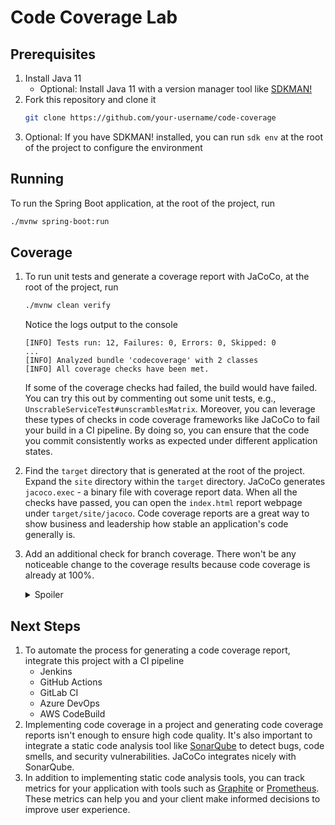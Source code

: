 # Code Coverage Lab

## Prerequisites

1. Install Java 11
    * Optional: Install Java 11 with a version manager tool like [SDKMAN!](https://sdkman.io/install)
2. Fork this repository and clone it
    ```bash
   git clone https://github.com/your-username/code-coverage
   ```
3. Optional: If you have SDKMAN! installed, you can run `sdk env` at the root of the project to configure the environment

## Running

To run the Spring Boot application, at the root of the project, run
```bash
./mvnw spring-boot:run
```

## Coverage

1. To run unit tests and generate a coverage report with JaCoCo, at the root of the project, run
    ```bash
    ./mvnw clean verify
    ```
   Notice the logs output to the console
   ```
   [INFO] Tests run: 12, Failures: 0, Errors: 0, Skipped: 0
   ...
   [INFO] Analyzed bundle 'codecoverage' with 2 classes
   [INFO] All coverage checks have been met.
   ```
   If some of the coverage checks had failed, the build would have failed.
   You can try this out by commenting out some unit tests, e.g., `UnscrableServiceTest#unscramblesMatrix`.
   Moreover, you can leverage these types of checks in code coverage frameworks like JaCoCo to fail your build in a CI pipeline.
   By doing so, you can ensure that the code you commit consistently works as expected under different application states.
2. Find the `target` directory that is generated at the root of the project.
   Expand the `site` directory within the `target` directory.
   JaCoCo generates `jacoco.exec` - a binary file with coverage report data.
   When all the checks have passed, you can open the `index.html` report webpage under `target/site/jacoco`.
   Code coverage reports are a great way to show business and leadership how stable an application's code generally is.
3. Add an additional check for branch coverage.
   There won't be any noticeable change to the coverage results because code coverage is already at 100%.
   <details>
      <summary>Spoiler</summary>
         
      ```xml
      <limit>
         <counter>BRANCH</counter>
         <value>COVEREDRATIO</value>
         <minimum>0.9</minimum>
      </limit>
      ```
   
   </details>
   
## Next Steps

1. To automate the process for generating a code coverage report, integrate this project with a CI pipeline
   * Jenkins
   * GitHub Actions
   * GitLab CI
   * Azure DevOps
   * AWS CodeBuild
2. Implementing code coverage in a project and generating code coverage reports isn't enough to ensure high code quality.
   It's also important to integrate a static code analysis tool like [SonarQube](https://www.sonarqube.org/) to detect bugs, code smells, and security vulnerabilities.
   JaCoCo integrates nicely with SonarQube.
3. In addition to implementing static code analysis tools, you can track metrics for your application with tools such as [Graphite](https://graphiteapp.org/) or [Prometheus](https://prometheus.io/).
   These metrics can help you and your client make informed decisions to improve user experience.